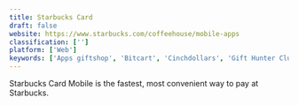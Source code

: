 ```yaml
---
title: Starbucks Card
draft: false 
website: https://www.starbucks.com/coffeehouse/mobile-apps
classification: ['']
platform: ['Web']
keywords: ['Apps giftshop', 'Bitcart', 'Cinchdollars', 'Gift Hunter Club', 'GiftCardBin', 'Gyft', 'Lucky Day', 'Points2Shop', 'PointsPrizes', 'PrizeRebel', 'Qmee', 'Raise', 'Swagbucks', 'Typeform', 'appgreedy']
---
```

Starbucks Card Mobile is the fastest, most convenient way to pay at Starbucks.